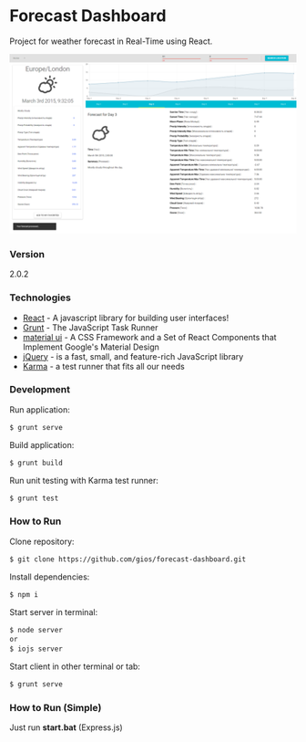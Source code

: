 # Forecast Dashboard

Project for weather forecast in Real-Time using React.

![My image](https://github.com/gios/forecast-dashboard/blob/master/src/images/forecast-dashboard.png)

### Version

2.0.2

### Technologies

* [React] - A javascript library for building user interfaces!
* [Grunt] - The JavaScript Task Runner
* [material ui] - A CSS Framework and a Set of React Components that Implement Google's Material Design
* [jQuery] - is a fast, small, and feature-rich JavaScript library
* [Karma] - a test runner that fits all our needs

### Development

Run application:
```sh
$ grunt serve
```

Build application:
```sh
$ grunt build
```

Run unit testing with Karma test runner:
```sh
$ grunt test
```

### How to Run

Clone repository:
```sh
$ git clone https://github.com/gios/forecast-dashboard.git
```

Install dependencies:
```sh
$ npm i
```

Start server in terminal:
```sh
$ node server
or
$ iojs server
```

Start client in other terminal or tab:
```sh
$ grunt serve
```

### How to Run (Simple)

Just run **start.bat** (Express.js)

[React]:http://facebook.github.io/react/
[Grunt]:http://gruntjs.com/
[material ui]:http://callemall.github.io/material-ui/#/
[jQuery]:http://jquery.com/
[Karma]:http://karma-runner.github.io/
